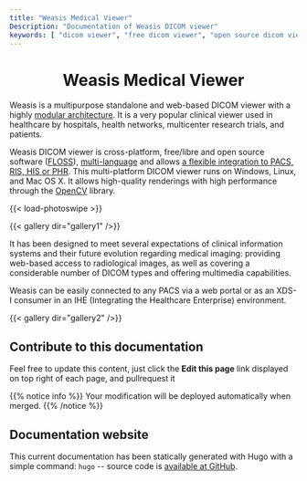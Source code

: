 ```yaml
---
title: "Weasis Medical Viewer"
Description: "Documentation of Weasis DICOM viewer"
keywords: [ "dicom viewer", "free dicom viewer", "open source dicom viewer", "weasis dicom viewer",  "multi-platform dicom viewer", "dicom", "pacs", "pacs viewer", "clinical viewer", "radiolgical viewer", "linux dicom viewer",  "mac dicom viewer" ]
---
```


# <center>Weasis Medical Viewer</center>

Weasis is a multipurpose standalone and web-based DICOM viewer with a highly [modular architecture](basics/architecture). It is a very popular clinical viewer used in healthcare by hospitals, health networks, multicenter research trials, and patients.

Weasis DICOM viewer is cross-platform, free/libre and open source software (<a target="_blank" href="https://en.wikipedia.org/wiki/Free_and_open-source_software">FLOSS</a>), <a target="_blank" href="https://www.transifex.com/weasis/weasis/">multi-language</a> and allows [a flexible integration to PACS, RIS, HIS or PHR](basics/customize/integration). This multi-platform DICOM viewer runs on Windows, Linux, and Mac OS X. It allows high-quality renderings with high performance through the <a target="_blank" href="https://github.com/opencv/opencv/wiki/Opencv3">OpenCV</a> library.

{{< load-photoswipe >}}

{{< gallery dir="gallery1" />}}

It has been designed to meet several expectations of clinical information systems and their future evolution regarding medical imaging: providing web-based access to radiological images, as well as covering a considerable number of DICOM types and offering multimedia capabilities.

Weasis can be easily connected to any PACS via a web portal or as an XDS-I consumer in an IHE (Integrating the Healthcare Enterprise) environment.

{{< gallery dir="gallery2" />}}

## Contribute to this documentation
Feel free to update this content, just click the **Edit this page** link displayed on top right of each page, and pullrequest it

{{% notice info %}}
Your modification will be deployed automatically when merged.
{{% /notice %}}

## Documentation website
This current documentation has been statically generated with Hugo with a simple command: `hugo` -- source code is <a target="_blank" href="https://github.com/nroduit/nroduit.github.io">available at GitHub</a>.
